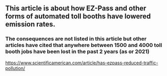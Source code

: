 ## This article is about how EZ-Pass and other forms of automated toll booths have lowered emission rates.

### The consequences are not listed in this article but other articles have cited that anywhere between 1500 and 4000 toll booth jobs have been lost in the past 2 years (as or 2021)


https://www.scientificamerican.com/article/has-ezpass-reduced-traffic-pollution/
